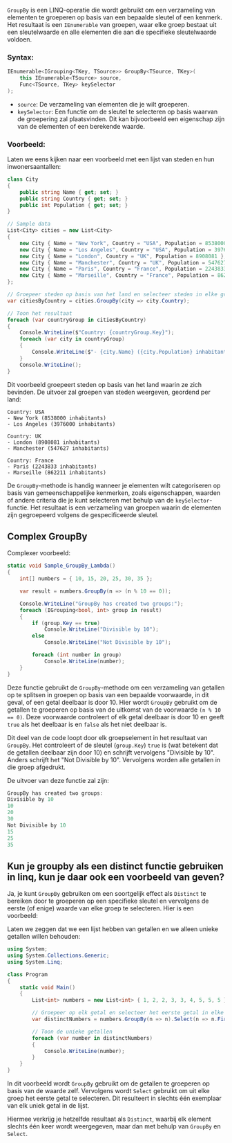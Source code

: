 `GroupBy` is een LINQ-operatie die wordt gebruikt om een verzameling van elementen te groeperen op basis van een bepaalde sleutel of een kenmerk. Het resultaat is een `IEnumerable` van groepen, waar elke groep bestaat uit een sleutelwaarde en alle elementen die aan die specifieke sleutelwaarde voldoen.

### Syntax:

```csharp
IEnumerable<IGrouping<TKey, TSource>> GroupBy<TSource, TKey>(
    this IEnumerable<TSource> source,
    Func<TSource, TKey> keySelector
);
```

- `source`: De verzameling van elementen die je wilt groeperen.
- `keySelector`: Een functie om de sleutel te selecteren op basis waarvan de groepering zal plaatsvinden. Dit kan bijvoorbeeld een eigenschap zijn van de elementen of een berekende waarde.

### Voorbeeld:

Laten we eens kijken naar een voorbeeld met een lijst van steden en hun inwonersaantallen:

```csharp
class City
{
    public string Name { get; set; }
    public string Country { get; set; }
    public int Population { get; set; }
}

// Sample data
List<City> cities = new List<City>
{
    new City { Name = "New York", Country = "USA", Population = 8538000 },
    new City { Name = "Los Angeles", Country = "USA", Population = 3976000 },
    new City { Name = "London", Country = "UK", Population = 8908081 },
    new City { Name = "Manchester", Country = "UK", Population = 547627 },
    new City { Name = "Paris", Country = "France", Population = 2243833 },
    new City { Name = "Marseille", Country = "France", Population = 862211 }
};

// Groepeer steden op basis van het land en selecteer steden in elke groep
var citiesByCountry = cities.GroupBy(city => city.Country);

// Toon het resultaat
foreach (var countryGroup in citiesByCountry)
{
    Console.WriteLine($"Country: {countryGroup.Key}");
    foreach (var city in countryGroup)
    {
        Console.WriteLine($"- {city.Name} ({city.Population} inhabitants)");
    }
    Console.WriteLine();
}
```

Dit voorbeeld groepeert steden op basis van het land waarin ze zich bevinden. De uitvoer zal groepen van steden weergeven, geordend per land:

```
Country: USA
- New York (8538000 inhabitants)
- Los Angeles (3976000 inhabitants)

Country: UK
- London (8908081 inhabitants)
- Manchester (547627 inhabitants)

Country: France
- Paris (2243833 inhabitants)
- Marseille (862211 inhabitants)
```

De `GroupBy`-methode is handig wanneer je elementen wilt categoriseren op basis van gemeenschappelijke kenmerken, zoals eigenschappen, waarden of andere criteria die je kunt selecteren met behulp van de `keySelector`-functie. Het resultaat is een verzameling van groepen waarin de elementen zijn gegroepeerd volgens de gespecificeerde sleutel.

## Complex GroupBy

Complexer voorbeeld:
```cs
static void Sample_GroupBy_Lambda()
{
    int[] numbers = { 10, 15, 20, 25, 30, 35 };

    var result = numbers.GroupBy(n => (n % 10 == 0));

    Console.WriteLine("GroupBy has created two groups:");
    foreach (IGrouping<bool, int> group in result)
    {
        if (group.Key == true)
            Console.WriteLine("Divisible by 10");
        else
            Console.WriteLine("Not Divisible by 10");

        foreach (int number in group)
            Console.WriteLine(number);
    }
}
```
  
Deze functie gebruikt de `GroupBy`-methode om een verzameling van getallen op te splitsen in groepen op basis van een bepaalde voorwaarde, in dit geval, of een getal deelbaar is door 10.
Hier wordt `GroupBy` gebruikt om de getallen te groeperen op basis van de uitkomst van de voorwaarde `(n % 10 == 0)`. Deze voorwaarde controleert of elk getal deelbaar is door 10 en geeft `true` als het deelbaar is en `false` als het niet deelbaar is.

Dit deel van de code loopt door elk groepselement in het resultaat van `GroupBy`. Het controleert of de sleutel (`group.Key`) `true` is (wat betekent dat de getallen deelbaar zijn door 10) en schrijft vervolgens "Divisible by 10". Anders schrijft het "Not Divisible by 10". Vervolgens worden alle getallen in die groep afgedrukt.

De uitvoer van deze functie zal zijn:
```cs
GroupBy has created two groups:
Divisible by 10
10
20
30
Not Divisible by 10
15
25
35
```

## Kun je groupby als een distinct functie gebruiken in linq, kun je daar ook een voorbeeld van geven?

Ja, je kunt `GroupBy` gebruiken om een soortgelijk effect als `Distinct` te bereiken door te groeperen op een specifieke sleutel en vervolgens de eerste (of enige) waarde van elke groep te selecteren. Hier is een voorbeeld:

Laten we zeggen dat we een lijst hebben van getallen en we alleen unieke getallen willen behouden:

```cs
using System;
using System.Collections.Generic;
using System.Linq;

class Program
{
    static void Main()
    {
        List<int> numbers = new List<int> { 1, 2, 2, 3, 3, 4, 5, 5, 5 };

        // Groepeer op elk getal en selecteer het eerste getal in elke groep
        var distinctNumbers = numbers.GroupBy(n => n).Select(n => n.First());

        // Toon de unieke getallen
        foreach (var number in distinctNumbers)
        {
            Console.WriteLine(number);
        }
    }
}
```

In dit voorbeeld wordt `GroupBy` gebruikt om de getallen te groeperen op basis van de waarde zelf. Vervolgens wordt `Select` gebruikt om uit elke groep het eerste getal te selecteren. Dit resulteert in slechts één exemplaar van elk uniek getal in de lijst.

Hiermee verkrijg je hetzelfde resultaat als `Distinct`, waarbij elk element slechts één keer wordt weergegeven, maar dan met behulp van `GroupBy` en `Select`.
